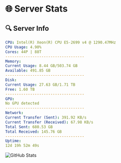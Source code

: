 # 🌐 Server Stats
## 🔍 Server Info
```yaml
CPU: Intel(R) Xeon(R) CPU E5-2699 v4 @ 1290.47MHz
CPU Usage: 4.90%
Cores: 44P | 88T
-----------------------------------
Memory:
Current Usage: 8.44 GB/503.74 GB
Available: 491.85 GB
-----------------------------------
Disk:
Current Usage: 27.63 GB/1.71 TB
Free: 1.60 TB
-----------------------------------
GPU:
No GPU detected
-----------------------------------
Network:
Current Transfer (Sent): 391.92 KB/s
Current Transfer (Received): 67.98 KB/s
Total Sent: 680.53 GB
Total Received: 145.76 GB
-----------------------------------
Uptime:
12d 19h 52m 49s
```
![GitHub Stats](https://img.shields.io/badge/Updated-2025-05-02_13:01:37-blue)